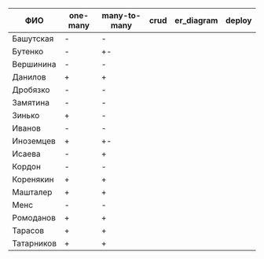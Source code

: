 | **ФИО**    | one-many | many-to-many | crud | er_diagram | deploy |
|------------|----------|--------------|------|------------|--------|
| Башутская  | -        | -            |      |            |        |
| Бутенко    | -        | +-           |      |            |        |
| Вершинина  | -        | -            |      |            |        |
| Данилов    | +        | +            |      |            |        |
| Дробязко   | -        | -            |      |            |        |
| Замятина   | -        | -            |      |            |        |
| Зинько     | +        | -            |      |            |        |
| Иванов     | -        | -            |      |            |        |
| Иноземцев  | +        | +-           |      |            |        |
| Исаева     | -        | +            |      |            |        |
| Кордон     | -        | -            |      |            |        |
| Коренякин  | +        | +            |      |            |        |
| Машталер   | +        | +            |      |            |        |
| Менс       | -        | -            |      |            |        |
| Ромоданов  | +        | +            |      |            |        |
| Тарасов    | +        | +            |      |            |        |
| Татарников | +        | +            |      |            |        |
